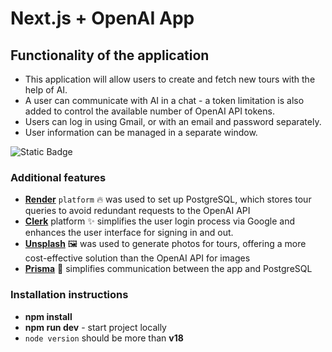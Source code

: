 # Next.js + OpenAI App

## Functionality of the application

- This application will allow users to create and fetch new tours with the help of AI.
- A user can communicate with AI in a chat - a token limitation is also added to control the available number of OpenAI API tokens.
- Users can log in using Gmail, or with an email and password separately.
- User information can be managed in a separate window.

![Static Badge](https://img.shields.io/badge/build--1.0.0-nextjsOpenAIApp-brightgreen)

### Additional features

* **[Render](https://render.com/)** `platform` 🔥 was used to set up PostgreSQL, which stores tour queries to avoid redundant requests to the OpenAI API
* **[Clerk](https://clerk.com/)** platform ✨ simplifies the user login process via Google and enhances the user interface for signing in and out.
* **[Unsplash](https://unsplash.com/)** 🖼 ️was used to generate photos for tours, offering a more cost-effective solution than the OpenAI API for images
* **[Prisma](https://www.prisma.io/)** 📐 simplifies communication between the app and PostgreSQL

### Installation instructions

- **npm install**
- **npm run dev** - start project locally
- `node version` should be more than **v18**
